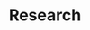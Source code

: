 ---
title: "Research"
aliases: /archive/
description: "Research on environmental and energy economics."
---